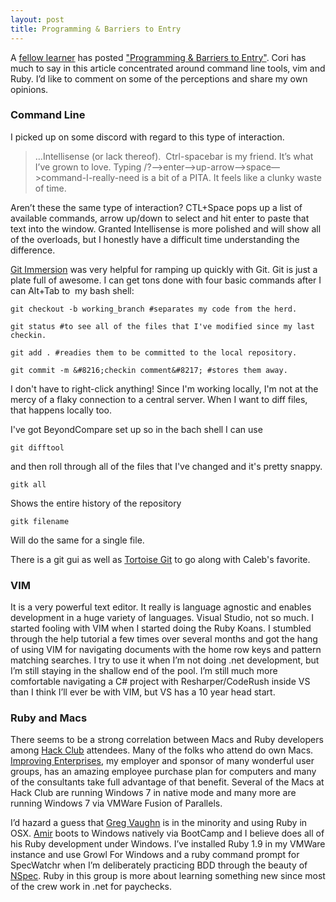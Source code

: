 ```yaml
---
layout: post
title: Programming & Barriers to Entry
---
```


A [fellow learner](https://twitter.com/#!/coridrew) has posted ["Programming & Barriers to Entry"](http://truncatedcodr.wordpress.com/2012/01/25/programming-barriers-to-entry/). Cori has much to say in this article concentrated around command line tools, vim and Ruby. I&#8217;d like to comment on some of the perceptions and share my own opinions.

<h3>Command Line</h3>

I picked up on some discord with regard to this type of interaction.

<blockquote>

&#8230;Intellisense (or lack thereof).  Ctrl-spacebar is my friend. It’s what I’ve grown to love. Typing /?—&gt;enter—&gt;up-arrow—&gt;space—&gt;command-I-really-need is a bit of a PITA. It feels like a clunky waste of time.

</blockquote>

Aren&#8217;t these the same type of interaction? CTL+Space pops up a list of available commands, arrow up/down to select and hit enter to paste that text into the window. Granted Intellisense is more polished and will show all of the overloads, but I honestly have a difficult time understanding the difference.

[Git Immersion](http://gitimmersion.com) was very helpful for ramping up quickly with Git. Git is just a plate full of awesome. I can get tons done with four basic commands after I can Alt+Tab to  my bash shell:
```
git checkout -b working_branch #separates my code from the herd.

git status #to see all of the files that I've modified since my last checkin. 

git add . #readies them to be committed to the local repository.

git commit -m &#8216;checkin comment&#8217; #stores them away. 
```
I don't have to right-click anything! Since I'm working locally, I'm not at the mercy of a flaky connection to a central server. When I want to diff files, that happens locally too. 

I've got BeyondCompare set up so in the bach shell I can use 
```
git difftool 
```
and then roll through all of the files that I've changed and it's pretty snappy. 

```
gitk all
```
Shows the entire history of the repository 

```
gitk filename
```
Will do the same for a single file.

There is a git gui as well as  [Tortoise Git](http://code.google.com/p/tortoisegit/) to go along with Caleb's favorite.

<h3>VIM</h3>

It is a very powerful text editor. It really is language agnostic and enables development in a huge variety of languages. Visual Studio, not so much. I started fooling with VIM when I started doing the Ruby Koans. I stumbled through the help tutorial a few times over several months and got the hang of using VIM for navigating documents with the home row keys and pattern matching searches. I try to use it when I&#8217;m not doing .net development, but I&#8217;m still staying in the shallow end of the pool. I&#8217;m still much more comfortable navigating a C# project with Resharper/CodeRush inside VS than I think I&#8217;ll ever be with VIM, but VS has a 10 year head start.

<h3>Ruby and Macs</h3>

There seems to be a strong correlation between Macs and Ruby developers among <a href="http://dallashackclub.com/" target="_blank">Hack Club</a> attendees. Many of the folks who attend do own Macs. <a href="http://improvingenterprises.com/" target="_blank">Improving Enterprises</a>, my employer and sponsor of many wonderful user groups, has an amazing employee purchase plan for computers and many of the consultants take full advantage of that benefit. Several of the Macs at Hack Club are running Windows 7 in native mode and many more are running Windows 7 via VMWare Fusion of Parallels.

I&#8217;d hazard a guess that <a href="ttp://twitter.com/gregvaughn" target="_blank">Greg Vaughn</a> is in the minority and using Ruby in OSX. <a href="http://twitter.com/amirrajan" target="_blank">Amir</a> boots to Windows natively via BootCamp and I believe does all of his Ruby development under Windows. I&#8217;ve installed Ruby 1.9 in my VMWare instance and use Growl For Windows and a ruby command prompt for SpecWatchr when I&#8217;m deliberately practicing BDD through the beauty of <a href="http://www.nspec.org/about" target="_blank">NSpec</a>. Ruby in this group is more about learning something new since most of the crew work in .net for paychecks.
